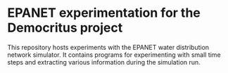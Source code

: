 # EPANET experimentation for the Democritus project

This repository hosts experiments with the EPANET water distribution
network simulator.  It contains programs for experimenting with small
time steps and extracting various information during the simulation
run.
